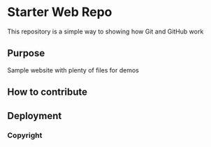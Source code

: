 # Starter Web Repo

This repository is a simple way to showing how Git and GitHub work

## Purpose

Sample website with plenty of files for demos

## How to contribute

## Deployment

### Copyright
